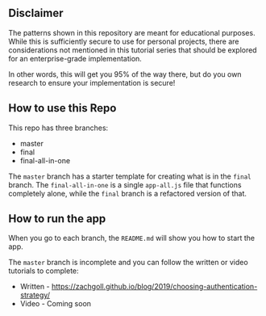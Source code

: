 ## Disclaimer

The patterns shown in this repository are meant for educational purposes.  While this is sufficiently secure to use for personal projects, there are considerations not mentioned in this tutorial series that should be explored for an enterprise-grade implementation.

In other words, this will get you 95% of the way there, but do you own research to ensure your implementation is secure!

## How to use this Repo

This repo has three branches:

* master
* final
* final-all-in-one

The `master` branch has a starter template for creating what is in the `final` branch.  The `final-all-in-one` is a single `app-all.js` file that functions completely alone, while the `final` branch is a refactored version of that.

## How to run the app

When you go to each branch, the `README.md` will show you how to start the app.

The `master` branch is incomplete and you can follow the written or video tutorials to complete:

* Written - https://zachgoll.github.io/blog/2019/choosing-authentication-strategy/
* Video - Coming soon


